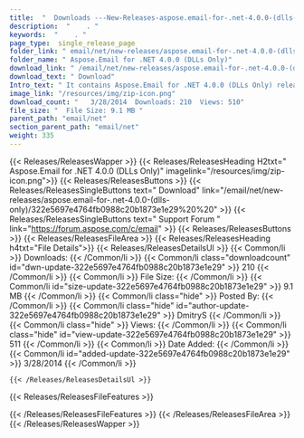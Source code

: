 ```yaml
---
title:  "  Downloads ---New-Releases-aspose.email-for-.net-4.0.0-(dlls-only) . " 
description:  "    . " 
keywords:  "    . " 
page_type:  single_release_page
folder_link: " email/net/new-releases/aspose.email-for-.net-4.0.0-(dlls-only)/"
folder_name: " Aspose.Email for .NET 4.0.0 (DLLs Only)"
download_link: " /email/net/new-releases/aspose.email-for-.net-4.0.0-(dlls-only)/322e5697e4764fb0988c20b1873e1e29"
download_text: " Download"
Intro_text: " It contains Aspose.Email for .NET 4.0.0 (DLLs Only) release."
image_link: "/resources/img/zip-icon.png"
download_count: "   3/28/2014  Downloads: 210  Views: 510"
file_size: "  File Size: 9.1 MB "
parent_path: "email/net"
section_parent_path: "email/net"
weight: 335
---
```


{{< Releases/ReleasesWapper >}}
  {{< Releases/ReleasesHeading H2txt=" Aspose.Email for .NET 4.0.0 (DLLs Only)" imagelink="/resources/img/zip-icon.png">}}
  {{< Releases/ReleasesButtons >}}
    {{< Releases/ReleasesSingleButtons text=" Download" link="/email/net/new-releases/aspose.email-for-.net-4.0.0-(dlls-only)/322e5697e4764fb0988c20b1873e1e29%20%20" >}}
    {{< Releases/ReleasesSingleButtons text=" Support Forum " link="https://forum.aspose.com/c/email" >}}
  {{< Releases/ReleasesButtons >}}
  {{< Releases/ReleasesFileArea >}}
    {{< Releases/ReleasesHeading h4txt="File Details">}}
    {{< Releases/ReleasesDetailsUl >}}
            {{< Common/li  >}} Downloads: {{< /Common/li >}} 
      {{< Common/li class="downloadcount" id="dwn-update-322e5697e4764fb0988c20b1873e1e29" >}} 210 {{< /Common/li >}} 
      {{< Common/li  >}} File Size: {{< /Common/li >}} 
      {{< Common/li id="size-update-322e5697e4764fb0988c20b1873e1e29" >}} 9.1 MB {{< /Common/li >}} 
      {{< Common/li  class="hide" >}} Posted By: {{< /Common/li >}} 
      {{< Common/li class="hide" id="author-update-322e5697e4764fb0988c20b1873e1e29" >}} DmitryS {{< /Common/li >}} 
      {{< Common/li class="hide"  >}} Views: {{< /Common/li >}} 
      {{< Common/li class="hide" id="view-update-322e5697e4764fb0988c20b1873e1e29" >}} 511 {{< /Common/li >}} 
      {{< Common/li  >}} Date Added: {{< /Common/li >}} 
      {{< Common/li id="added-update-322e5697e4764fb0988c20b1873e1e29" >}} 3/28/2014 {{< /Common/li >}} 

    {{< /Releases/ReleasesDetailsUl >}}

  {{< Releases/ReleasesFileFeatures >}}
      
  {{< /Releases/ReleasesFileFeatures >}}
 {{< /Releases/ReleasesFileArea >}}
{{< /Releases/ReleasesWapper >}}


